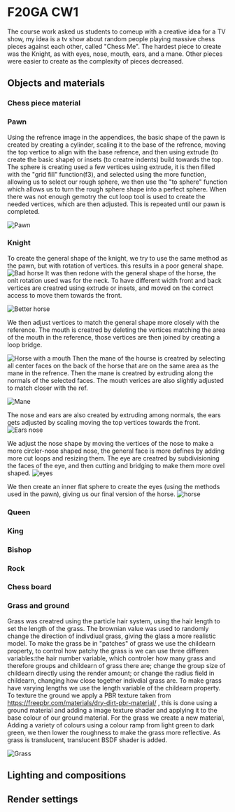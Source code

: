 # F20GA CW1
The course work asked us students to comeup with a creative idea for a TV show, my idea is a tv show about random people playing massive chess pieces against each other, called "Chess Me". The hardest piece to create was the Knight, as with eyes, nose, mouth, ears, and a mane. Other pieces were easier to create as the complexity of pieces decreased.

## Objects and materials

### Chess piece material

### Pawn
Using the refrence image in the appendices, the basic shape of the pawn is created by creating a cylinder, scaling it to the base of the refrence, moving the top vertice to align with the base refrence, and then using extrude (to create the basic shape) or insets (to creatre indents) build towards the top. The sphere is creating used a few vertices using extrude, it is then filled with the "grid fill" function(f3), and selected using the more function, allowing us to select our rough sphere, we then use the "to sphere" function which allows us to turn the rough sphere shape into a perfect sphere. When there was not enough gemotry the cut loop tool is used to create the needed vertices, which are then adjusted. This is repeated until our pawn is completed.

![Pawn](https://i.imgur.com/SFrGWEl.png "Pawn")

### Knight
To create the general shape of the knight, we try to use the same method as the pawn, but with rotation of vertices. this results in a poor general shape.
![Bad horse](https://i.imgur.com/HDX8VHR.png "Bad horse")
It was then redone with the general shape of the horse, the onlt rotation used was for the neck. To have different width front and back vertices are creatred using extrude or insets, and moved on the correct access to move them towards the front.

![Better horse](https://i.imgur.com/Fl00eh5.png "Better horse")

We then adjust vertices to match the general shape more closely with the reference.
The mouth is creatred by deleting the vertices matching the area of the mouth in the reference, those vertices are then joined by creating a loop bridge.

![Horse with a mouth](https://i.imgur.com/E5pyzrC.png "horse with a mouth")
Then the mane of the hourse is creatred by selecting all center faces on the back of the horse that are on the same area as the mane in the refrence.
Then the mane is creatred by extruding along the normals of the selected faces. The mouth verices are also slightly adjusted to match closer with the ref.

![Mane](https://i.imgur.com/HQLmNQj.png "Mane")

The nose and ears are also created by extruding among normals, the ears gets adjusted by scaling moving the top vertices towards the front.
![Ears nose](https://i.imgur.com/9sGsOfh.png "Ears and nose")

We adjust the nose shape by moving the vertices of the nose to make a more circler-nose shaped nose, the general face is more defines by adding more cut loops and resizing them. The eye are creatred by subdivisioning the faces of the eye, and then cutting and bridging to make them more ovel shaped.
![eyes](https://i.imgur.com/aLKWdY3.png "eyes")

We then create an inner flat sphere to create the eyes (using the methods used in the pawn), giving us our final version of the horse.
![horse](https://i.imgur.com/MSqUFut.png "horse")

### Queen

### King

### Bishop

### Rock

### Chess board

### Grass and ground
Grass was creatred using the particle hair system, using the hair length to set the length of the grass. The brownian value was used to randomly change the direction of indivdiual grass, giving the glass a more realistic model. To make the grass be in "patches" of grass we use the childearn property, to control how patchy the grass is we can use three differen variables:the hair number variable, which controler how many grass and therefore groups and childearn of grass there are; change the group size of childearn directly using the render amount; or change the radius field in childearn, changing how close together indivdial grass are. To make grass have varying lengths we use the length variable of the childearn property. To texture the ground we apply a PBR texture taken from https://freepbr.com/materials/dry-dirt-pbr-material/ , this is done using a ground material and adding a image texture shader and applying it to the base colour of our ground material. For the grass we create a new material, Adding a variety of colours using a colour ramp from light green to dark green, we then lower the roughness to make the grass more reflective. As grass is translucent, translucent BSDF shader is added.

![Grass](https://i.imgur.com/cjQZ0hb.png "Grass")

## Lighting and compositions
## Render settings